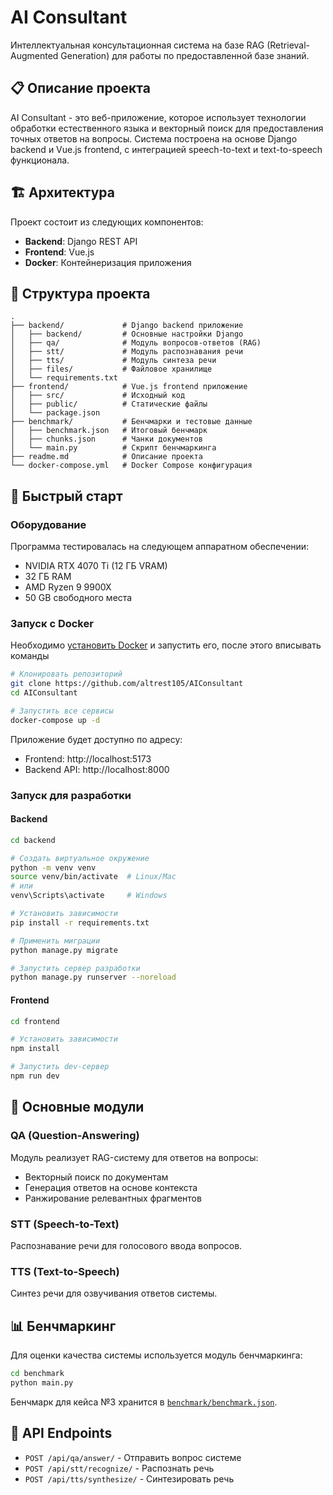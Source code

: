 # AI Consultant

Интеллектуальная консультационная система на базе RAG (Retrieval-Augmented Generation) для работы по предоставленной базе знаний.

## 📋 Описание проекта

AI Consultant - это веб-приложение, которое использует технологии обработки естественного языка и векторный поиск для предоставления точных ответов на вопросы. Система построена на основе Django backend и Vue.js frontend, с интеграцией speech-to-text и text-to-speech функционала.

## 🏗️ Архитектура

Проект состоит из следующих компонентов:

- **Backend**: Django REST API
- **Frontend**: Vue.js
- **Docker**: Контейнеризация приложения

## 📁 Структура проекта

```
.
├── backend/             # Django backend приложение
│   ├── backend/         # Основные настройки Django
│   ├── qa/              # Модуль вопросов-ответов (RAG)
│   ├── stt/             # Модуль распознавания речи
│   ├── tts/             # Модуль синтеза речи
│   ├── files/           # Файловое хранилище
│   └── requirements.txt 
├── frontend/            # Vue.js frontend приложение
│   ├── src/             # Исходный код
│   ├── public/          # Статические файлы
│   └── package.json
├── benchmark/           # Бенчмарки и тестовые данные
│   ├── benchmark.json   # Итоговый бенчмарк
│   ├── chunks.json      # Чанки документов
│   └── main.py          # Скрипт бенчмаркинга
├── readme.md            # Описание проекта
└── docker-compose.yml   # Docker Compose конфигурация
```

## 🚀 Быстрый старт

### Оборудование

Программа тестировалась на следующем аппаратном обеспечении:
- NVIDIA RTX 4070 Ti (12 ГБ VRAM)
- 32 ГБ RAM
- AMD Ryzen 9 9900X
- 50 GB свободного места

### Запуск с Docker

Необходимо [установить Docker](https://www.docker.com/) и запустить его, после этого вписывать команды
```bash
# Клонировать репозиторий
git clone https://github.com/altrest105/AIConsultant
cd AIConsultant

# Запустить все сервисы
docker-compose up -d
```

Приложение будет доступно по адресу:
- Frontend: http://localhost:5173
- Backend API: http://localhost:8000

### Запуск для разработки

#### Backend

```bash
cd backend

# Создать виртуальное окружение
python -m venv venv
source venv/bin/activate  # Linux/Mac
# или
venv\Scripts\activate     # Windows

# Установить зависимости
pip install -r requirements.txt

# Применить миграции
python manage.py migrate

# Запустить сервер разработки
python manage.py runserver --noreload
```

#### Frontend

```bash
cd frontend

# Установить зависимости
npm install

# Запустить dev-сервер
npm run dev
```

## 🔧 Основные модули

### QA (Question-Answering)

Модуль реализует RAG-систему для ответов на вопросы:
- Векторный поиск по документам
- Генерация ответов на основе контекста
- Ранжирование релевантных фрагментов

### STT (Speech-to-Text)

Распознавание речи для голосового ввода вопросов.

### TTS (Text-to-Speech)

Синтез речи для озвучивания ответов системы.

## 📊 Бенчмаркинг

Для оценки качества системы используется модуль бенчмаркинга:

```bash
cd benchmark
python main.py
```

Бенчмарк для кейса №3 хранится в [`benchmark/benchmark.json`](benchmark/benchmark.json).

## 📝 API Endpoints

- `POST /api/qa/answer/` - Отправить вопрос системе
- `POST /api/stt/recognize/` - Распознать речь
- `POST /api/tts/synthesize/` - Синтезировать речь